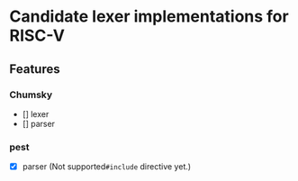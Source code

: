 # Candidate lexer implementations for RISC-V

## Features

### Chumsky

- [] lexer
- [] parser

### pest

-[x] parser (Not supported`#include` directive yet.)
